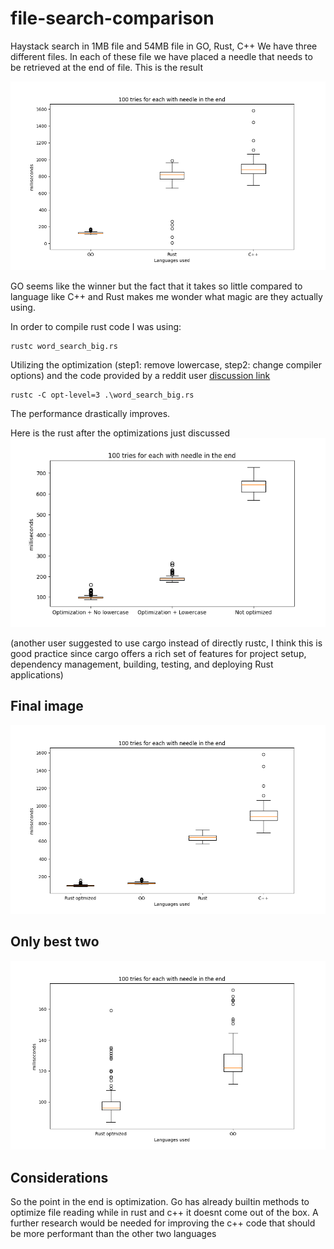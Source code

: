 # file-search-comparison
Haystack search in 1MB file and 54MB file in GO, Rust, C++
We have three different files. In each of these file we have placed a needle that needs to be retrieved at the end of file.
This is the result

![Image representing the boxplot of the 100 tries for each language](results-end-needle.png)

GO seems like the winner but the fact that it takes so little compared to language like C++ and Rust makes me wonder what magic are they actually using.

In order to compile rust code I was using:
```
rustc word_search_big.rs
```
Utilizing the optimization (step1: remove lowercase, step2: change compiler options) and the code provided by a reddit user [discussion link](https://www.reddit.com/r/golang/comments/1f45h6i/comment/lkjh5gk/?utm_source=share&utm_medium=web3x&utm_name=web3xcss&utm_term=1&utm_content=share_button)
```
rustc -C opt-level=3 .\word_search_big.rs
```
The performance drastically improves.

Here is the rust after the optimizations just discussed
![Image representing a boxplot after the rust compiler optimization](rust-opt.png)

(another user suggested to use cargo instead of directly rustc, I think this is good practice since cargo offers a rich set of features for project setup, dependency management, building, testing, and deploying Rust applications)

## Final image
![Image representing a boxplot after the rust compiler optimization with all](final.png)

## Only best two
![Image representing a boxplot of only the best two](final-fastest.png)

## Considerations

So the point in the end is optimization. Go has already builtin methods to optimize file reading while in rust and c++ it doesnt come out of the box. A further research would be needed for
improving the c++ code that should be more performant than the other two languages
